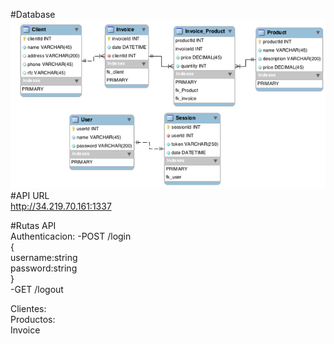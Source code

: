 #Database
![Alt text](./database.png)
#API URL<br/>
http://34.219.70.161:1337<br/>

#Rutas API<br/>
Authenticacion:
-POST /login<br/>
  {<br/>
    username:string<br/>
    password:string<br/>
  }<br/>
-GET /logout<br/>

Clientes:<br/>
Productos:<br/>
Invoice<br/>
